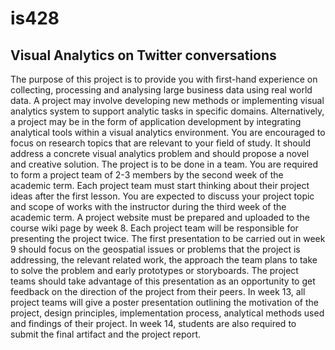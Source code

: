 is428
=====

<h2>Visual Analytics on Twitter conversations</h2>


The purpose of this project is to provide you with first-hand experience on collecting, processing and analysing large business data using real world data. A project may involve developing new methods or implementing visual analytics system to support analytic tasks in specific domains. Alternatively, a project may be in the form of application development by integrating analytical tools within a visual analytics environment. You are encouraged to focus on research topics that are relevant to your field of study. It should address a concrete visual analytics problem and should propose a novel and creative solution.
The project is to be done in a team. You are required to form a project team of 2-3 members by the second week of the academic term. Each project team must start thinking about their project ideas after the first lesson. You are expected to discuss your project topic and scope of works with the instructor during the third week of the academic term. A project website must be prepared and uploaded to the course wiki page by week 8.
Each project team will be responsible for presenting the project twice. The first presentation to be carried out in week 9 should focus on the geospatial issues or problems that the project is addressing, the relevant related work, the approach the team plans to take to solve the problem and early prototypes or storyboards. The project teams should take advantage of this presentation as an opportunity to get feedback on the direction of the project from their peers.
In week 13, all project teams will give a poster presentation outlining the motivation of the project, design principles, implementation process, analytical methods used and findings of their project. In week 14, students are also required to submit the final artifact and the project report.
